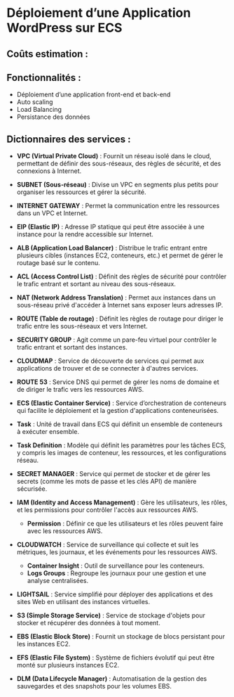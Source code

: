 # Déploiement d’une Application WordPress sur ECS

## Coûts estimation :

## Fonctionnalités :
- Déploiement d’une application front-end et back-end
- Auto scaling
- Load Balancing
- Persistance des données

## Dictionnaires des services :
- **VPC (Virtual Private Cloud)** : Fournit un réseau isolé dans le cloud, permettant de définir des sous-réseaux, des règles de sécurité, et des connexions à Internet.
  
- **SUBNET (Sous-réseau)** : Divise un VPC en segments plus petits pour organiser les ressources et gérer la sécurité.

- **INTERNET GATEWAY** : Permet la communication entre les ressources dans un VPC et Internet.

- **EIP (Elastic IP)** : Adresse IP statique qui peut être associée à une instance pour la rendre accessible sur Internet.

- **ALB (Application Load Balancer)** : Distribue le trafic entrant entre plusieurs cibles (instances EC2, conteneurs, etc.) et permet de gérer le routage basé sur le contenu.

- **ACL (Access Control List)** : Définit des règles de sécurité pour contrôler le trafic entrant et sortant au niveau des sous-réseaux.

- **NAT (Network Address Translation)** : Permet aux instances dans un sous-réseau privé d'accéder à Internet sans exposer leurs adresses IP.

- **ROUTE (Table de routage)** : Définit les règles de routage pour diriger le trafic entre les sous-réseaux et vers Internet.

- **SECURITY GROUP** : Agit comme un pare-feu virtuel pour contrôler le trafic entrant et sortant des instances.

- **CLOUDMAP** : Service de découverte de services qui permet aux applications de trouver et de se connecter à d'autres services.

- **ROUTE 53** : Service DNS qui permet de gérer les noms de domaine et de diriger le trafic vers les ressources AWS.

- **ECS (Elastic Container Service)** : Service d’orchestration de conteneurs qui facilite le déploiement et la gestion d'applications conteneurisées.

- **Task** : Unité de travail dans ECS qui définit un ensemble de conteneurs à exécuter ensemble.

- **Task Definition** : Modèle qui définit les paramètres pour les tâches ECS, y compris les images de conteneur, les ressources, et les configurations réseau.

- **SECRET MANAGER** : Service qui permet de stocker et de gérer les secrets (comme les mots de passe et les clés API) de manière sécurisée.

- **IAM (Identity and Access Management)** : Gère les utilisateurs, les rôles, et les permissions pour contrôler l'accès aux ressources AWS.
  - **Permission** : Définir ce que les utilisateurs et les rôles peuvent faire avec les ressources AWS.

- **CLOUDWATCH** : Service de surveillance qui collecte et suit les métriques, les journaux, et les événements pour les ressources AWS.
  - **Container Insight** : Outil de surveillance pour les conteneurs.
  - **Logs Groups** : Regroupe les journaux pour une gestion et une analyse centralisées.

- **LIGHTSAIL** : Service simplifié pour déployer des applications et des sites Web en utilisant des instances virtuelles.

- **S3 (Simple Storage Service)** : Service de stockage d'objets pour stocker et récupérer des données à tout moment.

- **EBS (Elastic Block Store)** : Fournit un stockage de blocs persistant pour les instances EC2.

- **EFS (Elastic File System)** : Système de fichiers évolutif qui peut être monté sur plusieurs instances EC2.

- **DLM (Data Lifecycle Manager)** : Automatisation de la gestion des sauvegardes et des snapshots pour les volumes EBS.
  
